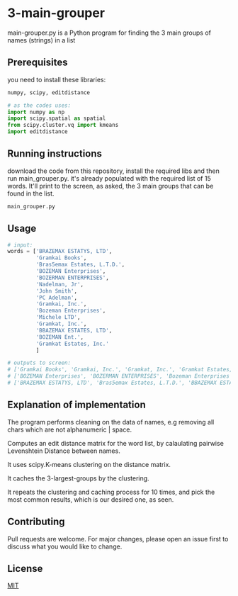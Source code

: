 # 3-main-grouper

main-grouper.py is a Python program for finding the 3 main groups of names (strings) in a list

## Prerequisites
you need to install these libraries:
```python
numpy, scipy, editdistance

# as the codes uses:
import numpy as np
import scipy.spatial as spatial
from scipy.cluster.vq import kmeans
import editdistance

```
## Running instructions

download the code from this repository, install the required libs and then run main_grouper.py. it's already populated with the required list of 15 words. It'll print to the screen, as asked, the 3 main groups that can be found in the list.

```bash
main_grouper.py
```

## Usage

```python
# input: 
words = ['BRAZEMAX ESTATYS, LTD',
         'Gramkai Books',
         'Bras5emax Estates, L.T.D.',
         'BOZEMAN Enterprises',
         'BOZERMAN ENTERPRISES',
         'Nadelman, Jr',
         'John Smith',
         'PC Adelman',
         'Gramkai, Inc.',
         'Bozeman Enterprises',
         'Michele LTD',
         'Gramkat, Inc.',
         'BBAZEMAX ESTATES, LTD',
         'BOZEMAN Ent.',
         'Gramkat Estates, Inc.'
         ]

# outputs to screen:
# ['Gramkai Books', 'Gramkai, Inc.', 'Gramkat, Inc.', 'Gramkat Estates, Inc.']
# ['BOZEMAN Enterprises', 'BOZERMAN ENTERPRISES', 'Bozeman Enterprises', 'BOZEMAN Ent.']
# ['BRAZEMAX ESTATYS, LTD', 'Bras5emax Estates, L.T.D.', 'BBAZEMAX ESTATES, LTD']
```
## Explanation of implementation

The program performs cleaning on the data of names, e.g removing all chars which are not alphanumeric | space.

Computes an edit distance matrix for the word list, by calaulating pairwise Levenshtein Distance between names.

It uses scipy.K-means clustering on the distance matrix. 

It caches the 3-largest-groups by the clustering.

It repeats the clustering and caching process for 10 times, and pick the most common results, which is our desired one, as seen.


## Contributing
Pull requests are welcome. For major changes, please open an issue first to discuss what you would like to change.


## License
[MIT](https://choosealicense.com/licenses/mit/)
